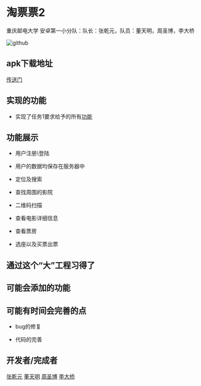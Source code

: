 # 淘票票2

重庆邮电大学 安卓第一小分队：队长：张乾元，队员：董天明，周圣博，李大桥

![github](https://github.com/heator/FILMUI/blob/master/app/src/main/res/drawable-xxhdpi/logo.png)

## apk下载地址

[传送门](https://github.com/heator/FILMUI/blob/master/app/release/app-release.apk)

## 实现的功能

* 实现了任务1要求给予的所有[功能](https://github.com/heator/FILMUI/wiki/2018%E5%B9%B4%E5%AE%89%E5%8D%93%E6%9A%91%E6%9C%9F%E8%80%83%E6%A0%B8%E9%A2%98%E7%9B%AE)

## 功能展示
* 用户注册\登陆

* 用户的数据均保存在服务器中

* 定位及搜索

* 查找周围的影院

* 二维码扫描

* 查看电影详细信息

* 查看票房

* 选座以及买票出票


## 通过这个“大”工程习得了


## 可能会添加的功能

## 可能有时间会完善的点


* bug的修复

* 代码的完善

## 开发者/完成者
[张乾元](https://github.com/heator)
[董天明](https://github.com/dtmqiao)
[周圣博](https://github.com/sweetDeliven)
[李大桥](https://github.com/DancianLeee)
